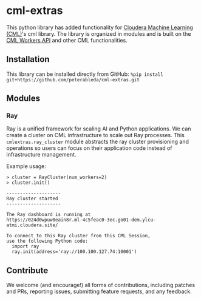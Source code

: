 # cml-extras

This python library has added functionality for [Cloudera Machine Learning (CML)](https://docs.cloudera.com/machine-learning/cloud/product/topics/ml-product-overview.html#cdsw_overview)'s cml library. The library is organized in modules and is built on the [CML Workers API](https://docs.cloudera.com/machine-learning/cloud/distributed-computing/topics/ml-workers-api.html) and other CML functionalities.

## Installation
This library can be installed directly from GitHub:
```%pip install git+https://github.com/peterableda/cml-extras.git```

## Modules

### Ray
Ray is a unified framework for scaling AI and Python applications. We can create a cluster on CML infrastructure to scale out Ray processes. This `cmlextras.ray_cluster` module abstracts the ray cluster provisioning and operations so users can focus on their application code instead of infrastructure management. 

Example usage:
```
> cluster = RayCluster(num_workers=2)
> cluster.init()

--------------------
Ray cluster started
--------------------

The Ray dashboard is running at 
https://024d0wpuw0eain8r.ml-4c5feac0-3ec.go01-dem.ylcu-atmi.cloudera.site/

To connect to this Ray cluster from this CML Session, 
use the following Python code:
  import ray
  ray.init(address='ray://100.100.127.74:10001')

```

## Contribute 
We welcome (and encourage!) all forms of contributions, including patches and PRs, reporting issues, submitting feature requests, and any feedback. 


